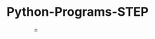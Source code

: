 # Python-Programs-STEP
       
  
            
                
               
                         
                       
             n 
  
